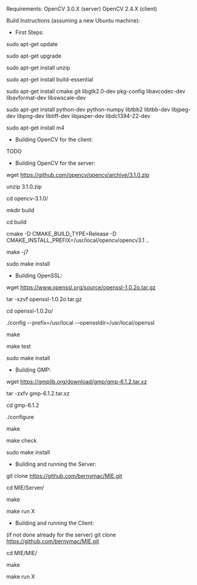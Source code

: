 Requirements:
OpenCV 3.0.X (server)
OpenCV 2.4.X (client)


Build Instructions (assuming a new Ubuntu machine):


- First Steps:

sudo apt-get update

sudo apt-get upgrade

sudo apt-get install unzip

sudo apt-get install build-essential

sudo apt-get install cmake git libgtk2.0-dev pkg-config libavcodec-dev libavformat-dev libswscale-dev

sudo apt-get install python-dev python-numpy libtbb2 libtbb-dev libjpeg-dev libpng-dev libtiff-dev libjasper-dev libdc1394-22-dev

sudo apt-get install m4


- Building OpenCV for the client:

TODO


- Building OpenCV for the server:

wget https://github.com/opencv/opencv/archive/3.1.0.zip

unzip 3.1.0.zip

cd opencv-3.1.0/

mkdir build

cd build

cmake -D CMAKE_BUILD_TYPE=Release -D CMAKE_INSTALL_PREFIX=/usr/local/opencv/opencv3.1 ..

make -j7

sudo make install


- Building OpenSSL:

wget https://www.openssl.org/source/openssl-1.0.2o.tar.gz

tar -xzvf openssl-1.0.2o.tar.gz

cd openssl-1.0.2o/

./config --prefix=/usr/local --openssldir=/usr/local/openssl

make

make test

sudo make install


- Building GMP:

wget https://gmplib.org/download/gmp/gmp-6.1.2.tar.xz

tar -zxfv gmp-6.1.2.tar.xz

cd gmp-6.1.2

./configure

make

make check

sudo make install


- Building and running the Server:

git clone https://github.com/bernymac/MIE.git

cd MIE/Server/

make

make run X


- Building and running the Client:

(if not done already for the server) git clone https://github.com/bernymac/MIE.git

cd MIE/MIE/

make

make run X

